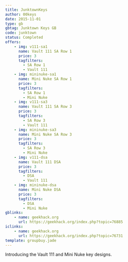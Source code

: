 ```yaml
---
title: JunktownKeys
author: 00keys
date: 2015-11-01
type: gb
gbtag: Junktown Keys GB
code: junktown
status: Completed
offers:
    - img: v111-sa1
      name: Vault 111 SA Row 1
      price: 3
      tagfilters:
        - SA Row 1
        - Vault 111
    - img: mininuke-sa1
      name: Mini Nuke SA Row 1
      price: 3
      tagfilters:
        - SA Row 1
        - Mini Nuke
    - img: v111-sa3
      name: Vault 111 SA Row 3
      price: 3
      tagfilters:
        - SA Row 3
        - Vault 111
    - img: mininuke-sa3
      name: Mini Nuke SA Row 3
      price: 3
      tagfilters:
        - SA Row 3
        - Mini Nuke
    - img: v111-dsa
      name: Vault 111 DSA
      price: 3
      tagfilters:
        - DSA
        - Vault 111
    - img: mininuke-dsa
      name: Mini Nuke DSA
      price: 3
      tagfilters:
        - DSA
        - Mini Nuke
gblinks:
    - name: geekhack.org
      url: https://geekhack.org/index.php?topic=76885
iclinks:
    - name: geekhack.org
      url: https://geekhack.org/index.php?topic=76731
template: groupbuy.jade
---
```


Introducing the Vault 111 and Mini Nuke key designs.

<span class="more"> 
